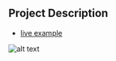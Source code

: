 ## Project Description 

* [live example](https://partybrasil.github.io/website-templates/css3-bw/)

![alt text](https://github.com/learning-zone/Website-Templates/blob/master/assets/CSS3_BW.png "CSS3_BW")
